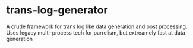 # trans-log-generator
A crude framework for trans log like data generation and post processing. Uses legacy multi-process tech for parrelism, but extreamely fast at data generation

